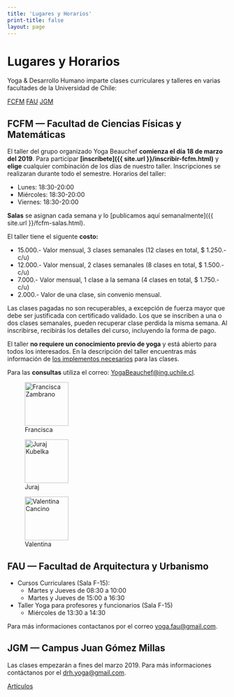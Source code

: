 ```yaml
---
title: 'Lugares y Horarios'
print-title: false
layout: page
---
```

# Lugares y Horarios

Yoga & Desarrollo Humano imparte clases curriculares y talleres en varias facultades de la Universidad de Chile:

<a name="fcfm-jump"></a>
<p class="text-center">
<a class="btn btn-default" href="#fcfm-jump" role="button">FCFM</a>
<a class="btn btn-default" href="#fau-jump" role="button">FAU</a>
<a class="btn btn-default" href="#jgm-jump" role="button">JGM</a>
</p>


## FCFM — Facultad de Ciencias Físicas y Matemáticas

<!-- El taller del grupo organizado Yoga Beauchef **terminó en agosto 2018**. Para las **consultas** utiliza el correo: [YogaBeauchef@ing.uchile.cl](mailto:YogaBeauchef@ing.uchile.cl?subject=Pregunta%20desde%20web%20Yoga%20Beauchef). Esperamos abrir el taller nuevamene en octubre 2018. -->

El taller del grupo organizado Yoga Beauchef **comienza el día 18 de marzo del 2019**. Para participar **[inscríbete]({{ site.url }}/inscribir-fcfm.html)** y **elige** cualquier combinación de los días de nuestro taller. Inscripciones se realizaran durante todo el semestre. Horarios del taller:

- Lunes: 18:30-20:00
- Miércoles: 18:30-20:00
- Viernes: 18:30-20:00

**Salas** se asignan cada semana y lo [publicamos aquí semanalmente]({{ site.url }}/fcfm-salas.html).

<a name="fau-jump"></a>
El taller tiene el siguente **costo:**

- 15.000.- Valor mensual, 3 clases semanales (12 clases en total, $ 1.250.- c/u)
- 12.000.- Valor mensual, 2 clases semanales (8 clases en total, $ 1.500.- c/u)
-  7.000.- Valor mensual, 1 clase a la semana (4 clases en total, $ 1.750.- c/u)
-  2.000.- Valor de una clase, sin convenio mensual.

Las clases pagadas no son recuperables, a excepción de fuerza mayor que debe ser justificada con certificado validado. Los que se inscriben a una o dos clases semanales, pueden recuperar clase perdida la misma semana. Al inscribirse, recibirás los detalles del curso, incluyendo la forma de pago.

El taller **no requiere un conocimiento previo de yoga** y está abierto para todos los interesados. En la descripción del taller encuentras más información de [los implementos necesarios](taller#implementos) para las clases.

Para las **consultas** utiliza el correo: [YogaBeauchef@ing.uchile.cl](mailto:YogaBeauchef@ing.uchile.cl?subject=Pregunta%20desde%20web%20Yoga%20Beauchef).

<div class="text-center fotos">
<figure>
<img src="{{ site.url }}/assets/img/person/francisca.jpg" alt="Francisca Zambrano" class="img-responsive img-thumbnail"  width="100px" height="100px" />
<figcaption>Francisca</figcaption>
</figure>
<figure>
<img src="{{ site.url }}/assets/img/person/juraj.jpg" alt="Juraj Kubelka" class="img-responsive img-thumbnail"  width="100px" height="100px" />
<figcaption>Juraj</figcaption>
</figure>
<figure>
<img src="{{ site.url }}/assets/img/person/valentina.jpg" alt="Valentina Cancino" class="img-responsive img-thumbnail"  width="100px" height="100px" />
<figcaption>Valentina</figcaption>
</figure>
</div>

## FAU — Facultad de Arquitectura y Urbanismo

- Cursos Curriculares (Sala F-15):
   - Martes y Jueves de 08:30 a 10:00
   - Martes y Jueves de 15:00 a 16:30
- Taller Yoga para profesores y funcionarios (Sala F-15)
   - Miércoles de 13:30 a 14:30

<a name="jgm-jump"></a>
 Para más informaciones contactanos por el correo [yoga.fau@gmail.com](mailto:yoga.fau@gmail.com?subject=Pregunta%20desde%20web%20Yoga%20Beauchef).


## JGM — Campus Juan Gómez Millas


<!--- Cursos Curriculares:-->
<!--  - Martes y Viernes de 12:00 a 13:30-->
<!--  - Martes y Jueves de 17:00 a 18:30-->
<!--- Talleres Comunitarios:-->
<!--   - Martes y Viernes de 13:30 a 14:30 -->
<!--   - Martes y Jueves de 18:30 a 19:30-->


Las clases empezarán a fines del marzo 2019. Para más informaciones contáctanos por el [drh.yoga@gmail.com](mailto:drh.yoga@gmail.com?subject=Pregunta%20desde%20web%20Yoga%20Beauchef).

<p class="text-center">
<a class="btn btn-primary btn-lg" href="articulos.html" role="button">Artículos</a>
</p>
